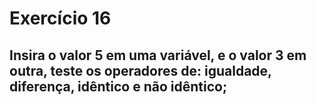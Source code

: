 # Exercício 16
## Insira o valor 5 em uma variável, e o valor 3 em outra, teste os operadores de: igualdade, diferença, idêntico e não idêntico;
